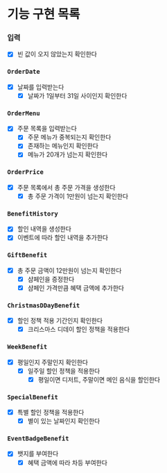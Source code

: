 # 기능 구현 목록
### 입력
- [x] 빈 값이 오지 않았는지 확인한다
### `OrderDate`
- [x] 날짜를 입력받는다
  - [x] 날짜가 1일부터 31일 사이인지 확인한다
### `OrderMenu`
- [x] 주문 목록을 입력받는다
  - [x] 주문 메뉴가 중복되는지 확인한다
  - [x] 존재하는 메뉴인지 확인한다
  - [x] 메뉴가 20개가 넘는지 확인한다
### `OrderPrice`
- [x] 주문 목록에서 총 주문 가격을 생성한다
  - [x] 총 주문 가격이 1만원이 넘는지 확인한다
### `BenefitHistory`
- [x] 할인 내역을 생성한다
- [x] 이벤트에 따라 할인 내역을 추가한다
### `GiftBenefit`
- [x] 총 주문 금액이 12만원이 넘는지 확인한다
  - [x] 샴페인을 증정한다
  - [x] 샴페인 가격만큼 혜택 금액에 추가한다
### `ChristmasDDayBenefit`
- [x] 할인 정책 적용 기간인지 확인한다
  - [x] 크리스마스 디데이 할인 정책을 적용한다
### `WeekBenefit`
- [x] 평일인지 주말인지 확인한다
  - [x] 일주일 할인 정책을 적용한다
    - [x] 평일이면 디저트, 주말이면 메인 음식을 할인한다
### `SpecialBenefit`
- [x] 특별 할인 정책을 적용한다
  - [x] 별이 있는 날짜인지 확인한다
### `EventBadgeBenefit`
- [x] 뱃지를 부여한다
  - [x] 혜택 금액에 따라 차등 부여한다